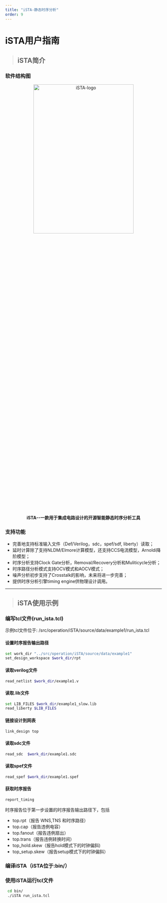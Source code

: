 ```yaml
---
title: "iSTA-静态时序分析"
order: 9
---
```



# iSTA用户指南

> ## iSTA简介

### 软件结构图

<div align="center">

<img src="/res/images/tools/tool/resources/iSTA.png" width="80%" height="35%" alt="iSTA-logo" />

  **iSTA--一款用于集成电路设计的开源智能静态时序分析工具**

</div>

### 支持功能

- 完善地支持标准输入文件（Def/Verilog，sdc，spef/sdf, liberty）读取；
- 延时计算除了支持NLDM/Elmore计算模型，还支持CCS电流模型，Arnoldi降阶模型；
- 时序分析支持Clock Gate分析，Removal/Recovery分析和Muliticycle分析；
- 时序路径分析模式支持OCV模式和AOCV模式；
- 噪声分析初步支持了Crosstalk的影响，未来将进一步完善；
- 提供时序分析引擎timing engine供物理设计调用。

---

> ## iSTA使用示例

### 编写tcl文件(run_ista.tcl)

示例tcl文件位于: /src/operation/iSTA/source/data/example1/run_ista.tcl

#### 设置时序报告输出路径

```bash
set work_dir "../src/operation/iSTA/source/data/example1"
set_design_workspace $work_dir/rpt
```

#### 读取verilog文件

```bash
read_netlist $work_dir/example1.v
```

#### 读取.lib文件

```bash
set LIB_FILES $work_dir/example1_slow.lib
read_liberty $LIB_FILES
```

#### 链接设计到网表

```bash
link_design top
```

#### 读取sdc文件

```bash
read_sdc  $work_dir/example1.sdc
```

#### 读取spef文件

```bash
read_spef $work_dir/example1.spef
```

#### 获取时序报告

```bash
report_timing
```

时序报告位于第一步设置的时序报告输出路径下，包括

- top.rpt（报告 WNS,TNS 和时序路径）
- top.cap（报告违例电容）
- top.fanout（报告违例扇出）
- top.trans（报告违例转换时间）
- top_hold.skew（报告hold模式下的时钟偏斜)
- top_setup.skew（报告setup模式下的时钟偏斜）

### 编译iSTA（iSTA位于:bin/）

### 使用iSTA运行tcl文件

```bash
 cd bin/
 ./iSTA run_ista.tcl
```
